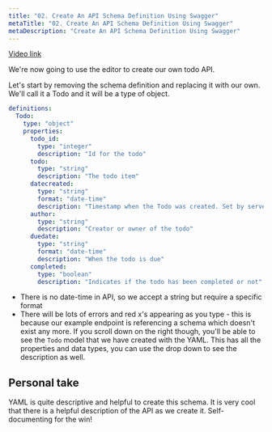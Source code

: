 ```yaml
---
title: "02. Create An API Schema Definition Using Swagger"
metaTitle: "02. Create An API Schema Definition Using Swagger"
metaDescription: "Create An API Schema Definition Using Swagger"
---
```


[Video link](https://egghead.io/lessons/node-js-create-an-api-schema-definition-using-swagger)

We're now going to use the editor to create our own todo API.

Let's start by removing the schema definition and replacing it with our own. We'll call it a Todo and it will be a type of object.

```yaml
definitions:
  Todo:
    type: "object"
    properties:
      todo_id:
        type: "integer"
        description: "Id for the todo"
      todo:
        type: "string"
        description: "The todo item"
      datecreated:
        type: "string"
        format: "date-time"
        description: "Timestamp when the Todo was created. Set by server"
      author:
        type: "string"
        description: "Creator or owner of the todo"
      duedate:
        type: "string"
        format: "date-time"
        description: "When the todo is due"
      completed:
        type: "boolean"
        description: "Indicates if the todo has been completed or not"
```

- There is no date-time in API, so we accept a string but require a specific format
- There will be lots of errors and red x's appearing as you type - this is because our example endpoint is referencing a schema which doesn't exist any more. If you scroll down on the right though, you'll be able to see the `Todo` model that we have created with the YAML. This has all the properties and data types, you can use the drop down to see the description as well.

## Personal take

YAML is quite descriptive and helpful to create this schema. It is very cool that there is a helpful description of the API as we create it. Self-documenting for the win!

